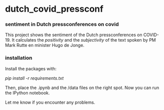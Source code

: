 # dutch_covid_pressconf
### sentiment in Dutch pressconferences on covid

This project shows the sentiment of the Dutch pressconferences on COVID-19.
It calculates the *positivity* and the *subjectivity* of the text spoken by PM Mark Rutte en minister Hugo de Jonge.

### installation
Install the packages with:

*pip install -r requirements.txt*

Then, place the .ipynb and the /data files on the right spot.
Now you can run the IPython notebook.

Let me know if you encounter any problems.
